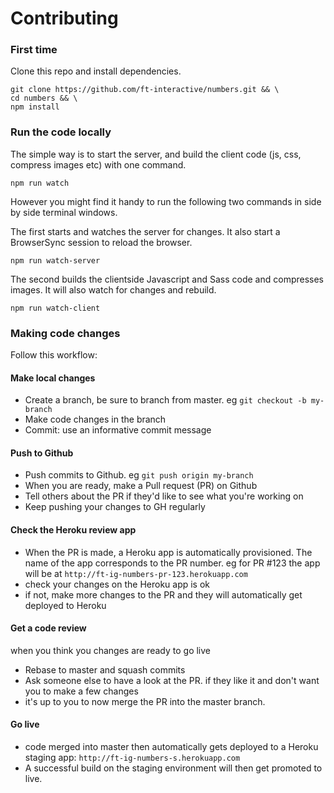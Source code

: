 # Contributing

### First time

Clone this repo and install dependencies.

```shell
git clone https://github.com/ft-interactive/numbers.git && \
cd numbers && \
npm install

```

### Run the code locally

The simple way is to start the server, and build the client code (js, css, compress images etc) with one command.

```shell
npm run watch
```

However you might find it handy to run the following two commands in side by side terminal windows.

The first starts and watches the server for changes. It also start a BrowserSync session to reload the browser.

```shell
npm run watch-server
```

The second builds the clientside Javascript and Sass code and compresses images. It will also watch for changes and rebuild.

```shell
npm run watch-client
```

### Making code changes

Follow this workflow:

#### Make local changes
* Create a branch, be sure to branch from master. eg `git checkout -b my-branch`
* Make code changes in the branch
* Commit: use an informative commit message

#### Push to Github
* Push commits to Github. eg `git push origin my-branch`
* When you are ready, make a Pull request (PR) on Github
* Tell others about the PR if they'd like to see what you're working on
* Keep pushing your changes to GH regularly

#### Check the Heroku review app
* When the PR is made, a Heroku app is automatically provisioned. The name of the app corresponds to the PR number. eg for PR #123 the app will be at `http://ft-ig-numbers-pr-123.herokuapp.com`
* check your changes on the Heroku app is ok
* if not, make more changes to the PR and they will automatically get deployed to Heroku

#### Get a code review
when you think you changes are ready to go live
* Rebase to master and squash commits
* Ask someone else to have a look at the PR. if they like it and don't want you to make a few changes
* it's up to you to now merge the PR into the master branch.

#### Go live
* code merged into master then automatically gets deployed to a Heroku staging app: `http://ft-ig-numbers-s.herokuapp.com`
* A successful build on the staging environment will then get promoted to live.
